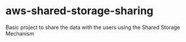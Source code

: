 # aws-shared-storage-sharing
Basic project to share the data with the users using the Shared Storage Mechanism
